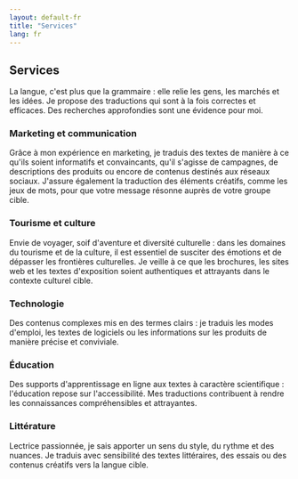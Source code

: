 ```yaml
---
layout: default-fr
title: "Services"
lang: fr
---
```


## Services

La langue, c'est plus que la grammaire : elle relie les gens, les marchés et les idées. Je propose des traductions qui sont à la fois correctes et efficaces. Des recherches approfondies sont une évidence pour moi.

### Marketing et communication
Grâce à mon expérience en marketing, je traduis des textes de manière à ce qu'ils soient informatifs et convaincants, qu'il s'agisse de campagnes, de descriptions des produits ou encore de contenus destinés aux réseaux sociaux. J'assure également la traduction des éléments créatifs, comme les jeux de mots, pour que votre message résonne auprès de votre groupe cible.

### Tourisme et culture
Envie de voyager, soif d'aventure et diversité culturelle : dans les domaines du tourisme et de la culture, il est essentiel de susciter des émotions et de dépasser les frontières culturelles. Je veille à ce que les brochures, les sites web et les textes d'exposition soient authentiques et attrayants dans le contexte culturel cible.

### Technologie
Des contenus complexes mis en des termes clairs : je traduis les modes d'emploi, les textes de logiciels ou les informations sur les produits de manière précise et conviviale.

### Éducation
Des supports d'apprentissage en ligne aux textes à caractère scientifique : l'éducation repose sur l'accessibilité. Mes traductions contribuent à rendre les connaissances compréhensibles et attrayantes.

### Littérature
Lectrice passionnée, je sais apporter un sens du style, du rythme et des nuances. Je traduis avec sensibilité des textes littéraires, des essais ou des contenus créatifs vers la langue cible.

